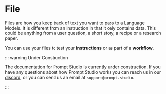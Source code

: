 # File

Files are how you keep track of text you want to pass to a Language Models. It is different from an instruction in that
it only contains data. This could be anything from a user question, a short story, a recipe or a research paper.

You can use your files to test your **instructions** or as part of a **workflow**.

::: warning Under Construction

The documentation for Prompt Studio is currently under construction. If you have any questions about how Prompt Studio
works you can reach us in our [discord](https://discord.gg/3RxwUEk8fW), or you can send us an email at `support@prompt.studio`.

:::
